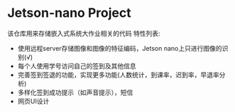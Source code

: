# Jetson-nano Project

该仓库用来存储嵌入式系统大作业相关的代码
特性列表:
- 使用远程server存储图像和图像的特征编码，Jetson nano上只进行图像的识别(√)
- 每个人使用学号访问自己的签到及其他信息
- 完善签到签退的功能，实现更多功能(人数统计，到课率，迟到率，早退率分析)
- 多样化签到成功提示（如声音提示），短信
- 网页UI设计
